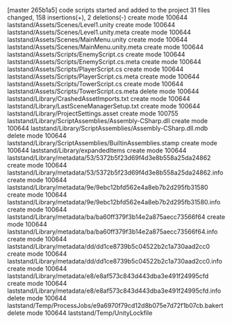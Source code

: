 [master 265b1a5] code scripts started and added to the project
 31 files changed, 158 insertions(+), 2 deletions(-)
 create mode 100644 laststand/Assets/Scenes/Level1.unity
 create mode 100644 laststand/Assets/Scenes/Level1.unity.meta
 create mode 100644 laststand/Assets/Scenes/MainMenu.unity
 create mode 100644 laststand/Assets/Scenes/MainMenu.unity.meta
 create mode 100644 laststand/Assets/Scripts/EnemyScript.cs
 create mode 100644 laststand/Assets/Scripts/EnemyScript.cs.meta
 create mode 100644 laststand/Assets/Scripts/PlayerScript.cs
 create mode 100644 laststand/Assets/Scripts/PlayerScript.cs.meta
 create mode 100644 laststand/Assets/Scripts/TowerScript.cs
 create mode 100644 laststand/Assets/Scripts/TowerScript.cs.meta
 delete mode 100644 laststand/Library/CrashedAssetImports.txt
 create mode 100644 laststand/Library/LastSceneManagerSetup.txt
 create mode 100644 laststand/Library/ProjectSettings.asset
 create mode 100755 laststand/Library/ScriptAssemblies/Assembly-CSharp.dll
 create mode 100644 laststand/Library/ScriptAssemblies/Assembly-CSharp.dll.mdb
 delete mode 100644 laststand/Library/ScriptAssemblies/BuiltinAssemblies.stamp
 create mode 100644 laststand/Library/expandedItems
 create mode 100644 laststand/Library/metadata/53/5372b5f23d69f4d3e8b558a25da24862
 create mode 100644 laststand/Library/metadata/53/5372b5f23d69f4d3e8b558a25da24862.info
 create mode 100644 laststand/Library/metadata/9e/9ebc12bfd562e4a8eb7b2d295fb31580
 create mode 100644 laststand/Library/metadata/9e/9ebc12bfd562e4a8eb7b2d295fb31580.info
 create mode 100644 laststand/Library/metadata/ba/ba60ff379f3b14e2a875aecc73566f64
 create mode 100644 laststand/Library/metadata/ba/ba60ff379f3b14e2a875aecc73566f64.info
 create mode 100644 laststand/Library/metadata/dd/dd1ce8739b5c04522b2c1a730aad2cc0
 create mode 100644 laststand/Library/metadata/dd/dd1ce8739b5c04522b2c1a730aad2cc0.info
 create mode 100644 laststand/Library/metadata/e8/e8af573c843d443dba3e491f24995cfd
 create mode 100644 laststand/Library/metadata/e8/e8af573c843d443dba3e491f24995cfd.info
 delete mode 100644 laststand/Temp/ProcessJobs/e9a6970f79cd12d8b075e7d72f1b07cb.bakert
 delete mode 100644 laststand/Temp/UnityLockfile
